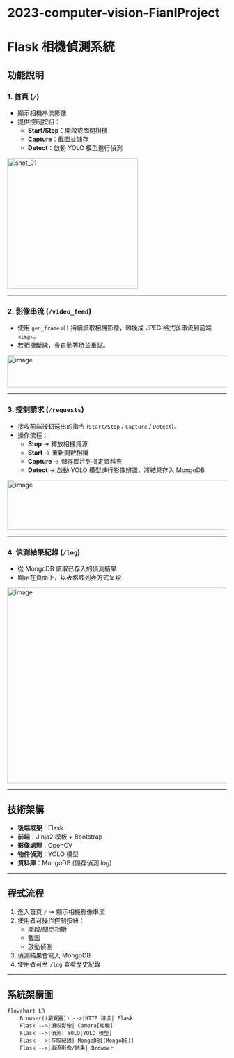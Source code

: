# 2023-computer-vision-FianlProject
#  Flask 相機偵測系統

## 功能說明

### 1. 首頁 (`/`)
- 顯示相機串流影像  
- 提供控制按鈕：
  - **Start/Stop**：開啟或關閉相機  
  - **Capture**：截圖並儲存  
  - **Detect**：啟動 YOLO 模型進行偵測  
<img width="300" height="300" alt="shot_01" src="https://github.com/user-attachments/assets/f355c6d5-55b5-4b28-9665-5451804be963" />

---

### 2. 影像串流 (`/video_feed`)
- 使用 `gen_frames()` 持續讀取相機影像，轉換成 JPEG 格式後串流到前端 `<img>`。  
- 若相機斷線，會自動等待並重試。  
<img width="540" height="73" alt="image" src="https://github.com/user-attachments/assets/0074096f-d324-4854-8266-47e06d745ab0" />

---

### 3. 控制請求 (`/requests`)
- 接收前端按鈕送出的指令 (`Start/Stop` / `Capture` / `Detect`)。  
- 操作流程：
  - **Stop** → 釋放相機資源  
  - **Start** → 重新開啟相機  
  - **Capture** → 儲存圖片到指定資料夾  
  - **Detect** → 啟動 YOLO 模型進行影像辨識，將結果存入 MongoDB  
<img width="705" height="114" alt="image" src="https://github.com/user-attachments/assets/a28fe3e5-57db-407c-ad02-ed9eb68b7dcc" />

---

### 4. 偵測結果紀錄 (`/log`)
- 從 MongoDB 讀取已存入的偵測結果  
- 顯示在頁面上，以表格或列表方式呈現  
<img width="1066" height="448" alt="image" src="https://github.com/user-attachments/assets/44d49599-0f36-4dfb-a098-b3417b0746c3" />

---

##  技術架構

- **後端框架**：Flask  
- **前端**：Jinja2 模板 + Bootstrap  
- **影像處理**：OpenCV  
- **物件偵測**：YOLO 模型  
- **資料庫**：MongoDB (儲存偵測 log)  

---

##  程式流程

1. 進入首頁 `/` → 顯示相機影像串流  
2. 使用者可操作控制按鈕：  
   - 開啟/關閉相機  
   - 截圖  
   - 啟動偵測  
3. 偵測結果會寫入 MongoDB  
4. 使用者可至 `/log` 查看歷史紀錄  

---

## 系統架構圖

```mermaid
flowchart LR
    Browser((瀏覽器)) -->|HTTP 請求| Flask
    Flask -->|讀取影像| Camera[相機]
    Flask -->|偵測| YOLO[YOLO 模型]
    Flask -->|存取紀錄| MongoDB[(MongoDB)]
    Flask -->|串流影像/結果| Browser
